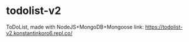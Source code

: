 # todolist-v2
ToDoList, made with NodeJS+MongoDB+Mongoose
link:
https://todolist-v2.konstantinkoro6.repl.co/
